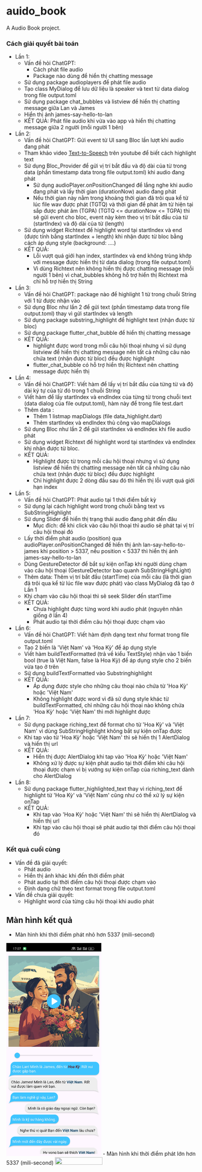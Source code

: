 # auido_book

A Audio Book project.

### Cách giải quyết bài toán
- Lần 1: 
    - Vấn đề hỏi ChatGPT: 
        - Cách phát file audio
        - Package nào dùng để hiển thị chatting message
    - Sử dụng package audioplayers để phát file audio
    - Tạo class MyDialog để lưu dữ liệu là speaker và text từ data dialog trong file output.toml
    - Sử dụng package chat_bubbles và listview để hiển thị chatting message giữa Lan và James 
    - Hiển thị ảnh james-say-hello-to-lan
    - KẾT QUẢ: Phát file audio khi vừa vào app và hiển thị chatting message giữa 2 người (mỗi người 1 bên)
- Lần 2:
    - Vấn đề hỏi ChatGPT: Gửi event từ UI sang Bloc lần lượt khi audio đang phát
    - Tham khảo video [Text-to-Speech](https://www.youtube.com/watch?v=vTJd8jz7l9A) trên youtube để biết cách highlight text
    - Sử dụng Bloc_Provider để gửi vị trí bắt đầu và độ dài của từ trong data (phần timestamp data trong file output.toml) khi audio đang phát 
        - Sử dụng audioPlayer.onPositionChanged để lắng nghe khi audio đang phát và lấy thời gian (durationNow) audio đang phát
        - Nếu thời gian này nằm trong khoảng thời gian đã trôi qua kể từ lúc file wav được phát (TGTQ) và
        thời gian để phát âm từ hiện tại sắp được phát âm (TGPA) (TGTQ <= durationNow <= TGPA) thì sẽ gửi event cho bloc, event này kèm theo vị trí bắt đầu của từ (startIndex) và độ dài của từ (length)
    - Sử dụng widget Richtext để highlight word tại startIndex và end (được tính bằng startIndex + length) khi nhận được từ bloc bằng cách áp dụng style (background: ....)
    - KẾT QUẢ: 
        - Lỗi vượt quá giới hạn index, startIndex và end không trùng khớp với message được hiển thị từ data dialog (trong file output.toml)
        - Vì dùng Richtext nên không hiển thị được chatting message (mỗi người 1 bên) vì chat_bubbles không hỗ trợ hiển thị Richtext mà chỉ hỗ trợ hiển thị String
- Lần 3: 
    - Vấn đề hỏi ChatGPT: package nào để highlight 1 từ trong chuỗi String với 1 từ được nhận vào
    - Sử dụng Bloc như lần 2 để gửi text (phần timestamp data trong file output.toml) thay vì gửi startIndex và length
    - Sử dụng package substring_highlight để highlight text (nhận được từ bloc)
    - Sử dụng package flutter_chat_bubble để hiển thị chatting message 
    - KÊT QUẢ: 
        - highlight được word trong mỗi câu hội thoại nhưng vì sử dụng listview để hiển thị chatting message nên tất cả những câu nào chứa text (nhận được từ bloc) đều được highlight 
        - flutter_chat_bubble có hỗ trợ hiển thị Richtext nên chatting message được hiển thị
- Lần 4:
    - Vấn đề hỏi ChatGPT: Viết hàm để lấy vị trí bắt đầu của từng từ và độ dài ký tự của từ đó trong 1 chuỗi String
    - Viết hàm để lấy startIndex và endIndex của từng từ trong chuỗi text (data dialog của file output.toml), hàm này để trong file test.dart
    - Thêm data :
        - Thêm 1 listmap mapDialogs (file data_highlight.dart)
        - Thêm startIndex và endIndex thủ công vào mapDialogs 
    - Sử dụng Bloc như lần 2 để gửi startIndex và endIndex khi file audio phát
    - Sử dụng widget Richtext để highlight word tại startIndex và endIndex khi nhận được từ bloc.
    - KẾT QUẢ: 
        - Highlight được từ trong mỗi câu hội thoại nhưng vì sử dụng listview để hiển thị chatting message nên tất cả những câu nào chứa text (nhận được từ bloc) đều được highlight 
        - Chỉ highlight được 2 dòng đầu sau đó thì hiển thị lỗi vượt quá giới hạn index
- Lần 5:
    - Vấn đề hỏi ChatGPT: Phát audio tại 1 thời điểm bất kỳ
    - Sử dụng lại cách highlight word trong chuỗi bằng text vs SubStringHighlight
    - Sử dụng Slider để hiển thị trạng thái audio đang phát đến đâu
        - Mục đích: để khi click vào câu hội thoại thì audio sẽ phát tại vị trí câu hội thoại đó
    - Lấy thời điểm phát audio (position) qua audioPlayer.onPositionChanged để hiển thị ảnh lan-say-hello-to-james khi position > 5337, nếu position < 5337 thì hiển thị ảnh james-say-hello-to-lan  
    - Dùng GestureDetector để bắt sự kiện onTap khi người dùng chạm vào câu hội thoại (GestureDetector bao quanh SubStringHighLight)
    - Thêm data: Thêm vị trí bắt đầu (startTime) của mỗi câu (là thời gian đã trôi qua kể từ lúc file wav được phát) vào class MyDialog đã tạo ở Lần 1
    - Khi chạm vào câu hội thoại thì sẽ seek Slider đến startTime
    - KẾT QUẢ: 
        - Chưa highlight được từng word khi audio phát (nguyên nhân giống ở lần 4)
        - Phát audio tại thời điểm câu hội thoại được chạm vào
- Lần 6:
    - Vấn đề hỏi ChatGPT: Viết hàm định dạng text như format trong file output.toml
    - Tạo 2 biến là 'Việt Nam' và 'Hoa Kỳ' để áp dụng style
    - Viết hàm buildTextFormatted (trả về kiểu TextStyle) nhận vào 1 biến bool (true là Việt Nam, false là Hoa Kỳ) để áp dụng style cho 2 biến vừa tạo ở trên 
    - Sử dụng buildTextFormatted vào Substringhighlight
    - KẾT QUẢ: 
        - Áp dụng được style cho những câu thoại nào chứa từ 'Hoa Kỳ' hoặc 'Việt Nam'
        - Không highlight được word vì đã sử dụng style khác từ buildTextFormatted, chỉ những câu hội thoại nào không chứa 'Hoa Kỳ' hoặc 'Việt Nam' thì mới highlight được
- Lần 7:
    - Sử dụng package riching_text để format cho từ 'Hoa Kỳ' và 'Việt Nam' vì dùng SubStringHighlight không bắt sự kiện onTap được
    - Khi tap vào từ 'Hoa Kỳ' hoặc 'Việt Nam' thì sẽ hiển thị 1 AlertDialog và hiển thị url
    - KẾT QUẢ: 
        - Hiển thị được AlertDialog khi tap vào 'Hoa Kỳ' hoặc 'Việt Nam'
        - Không xử lý được sự kiện phát audio tại thời điểm khi câu hội thoại được chạm vì bị vướng sự kiện onTap của riching_text dành cho AlertDialog
- Lần 8:
    - Sử dụng package flutter_highlighted_text thay vì riching_text để highlight từ 'Hoa Kỳ' và 'Việt Nam' cũng như có thể xử lý sự kiện onTap
    - KẾT QUẢ: 
        - Khi tap vào 'Hoa Kỳ' hoặc 'Việt Nam' thì sẽ hiển thị AlertDialog và hiển thị url
        - Khi tạp vào câu hội thoại sẽ phát audio tại thời điểm câu hội thoại đó
### Kết quả cuối cùng
- Vấn đề đã giải quyết:
    - Phát audio
    - Hiển thị ảnh khác khi đến thời điểm phát 
    - Phát audio tại thời điểm câu hội thoại được chạm vào
    - Định dạng chữ theo text format trong file output.toml
- Vấn đề chưa giải quyết: 
    - Highlight word của từng câu hội thoại khi audio phát
## Màn hình kết quả
- Màn hình khi thời điểm phát nhỏ hơn 5337 (mili-second)
<img src="images/man-hinh-event-50.jpg" width="50%" height="50%">
- Màn hình khi thời điểm phát lớn hơn 5337 (mili-second)
<img src="images/man-hinh-event-5337.jpg.jpg" width="50%" height="50%">


